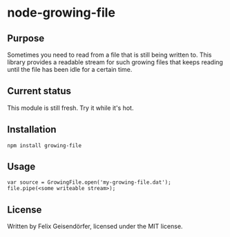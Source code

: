 # node-growing-file

## Purpose

Sometimes you need to read from a file that is still being written to. This
library provides a readable stream for such growing files that keeps reading
until the file has been idle for a certain time.

## Current status

This module is still fresh. Try it while it's hot.

## Installation

    npm install growing-file

## Usage

    var source = GrowingFile.open('my-growing-file.dat');
    file.pipe(<some writeable stream>);

## License

Written by Felix Geisendörfer, licensed under the MIT license.
